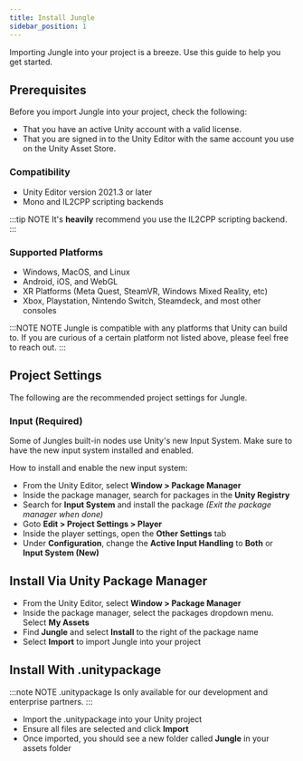 ```yaml
---
title: Install Jungle
sidebar_position: 1
---
```


Importing Jungle into your project is a breeze. Use this guide to help you get started.

## Prerequisites

Before you import Jungle into your project, check the following:
- That you have an active Unity account with a valid license.
- That you are signed in to the Unity Editor with the same account you use on the Unity Asset Store.

### Compatibility

- Unity Editor version 2021.3 or later
- Mono and IL2CPP scripting backends

:::tip NOTE
It's **heavily** recommend you use the IL2CPP scripting backend.
:::

### Supported Platforms

- Windows, MacOS, and Linux
- Android, iOS, and WebGL
- XR Platforms (Meta Quest, SteamVR, Windows Mixed Reality, etc)
- Xbox, Playstation, Nintendo Switch, Steamdeck, and most other consoles

:::NOTE NOTE
Jungle is compatible with any platforms that Unity can build to. If you are curious of a certain platform not listed
above, please feel free to reach out.
:::

## Project Settings

The following are the recommended project settings for Jungle.

### Input (Required)

Some of Jungles built-in nodes use Unity's new Input System. Make sure to have the new input system installed and enabled.

How to install and enable the new input system:
- From the Unity Editor, select **Window > Package Manager**
- Inside the package manager, search for packages in the **Unity Registry**
- Search for **Input System** and install the package _(Exit the package manager when done)_
- Goto **Edit > Project Settings > Player**
- Inside the player settings, open the **Other Settings** tab
- Under **Configuration**, change the **Active Input Handling** to **Both** or **Input System (New)**

## Install Via Unity Package Manager

- From the Unity Editor, select **Window > Package Manager**
- Inside the package manager, select the packages dropdown menu. Select **My Assets**
- Find **Jungle** and select **Install** to the right of the package name
- Select **Import** to import Jungle into your project

## Install With .unitypackage

:::note NOTE
.unitypackage Is only available for our development and enterprise partners. 
:::

- Import the .unitypackage into your Unity project
- Ensure all files are selected and click **Import**
- Once imported, you should see a new folder called **Jungle** in your assets folder
